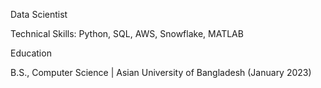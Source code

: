 Data Scientist

Technical Skills: Python, SQL, AWS, Snowflake, MATLAB

Education

B.S., Computer Science | Asian University of Bangladesh (January 2023)

